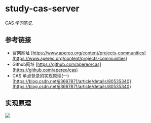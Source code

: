 # study-cas-server #
CAS 学习笔记

## 参考链接 ##
- 官网网址 [https://www.apereo.org/content/projects-communities](https://www.apereo.org/content/projects-communities)
- Github网址 [https://github.com/apereo/cas](https://github.com/apereo/cas)
- CAS 单点登录的实现原理(一) [https://blog.csdn.net/jj3697871/article/details/80535340](https://blog.csdn.net/jj3697871/article/details/80535340)

## 实现原理  ##
![](https://raw.githubusercontent.com/apereo/cas/master/docs/cas-server-documentation/images/cas_proxy_flow_diagram.jpg)




